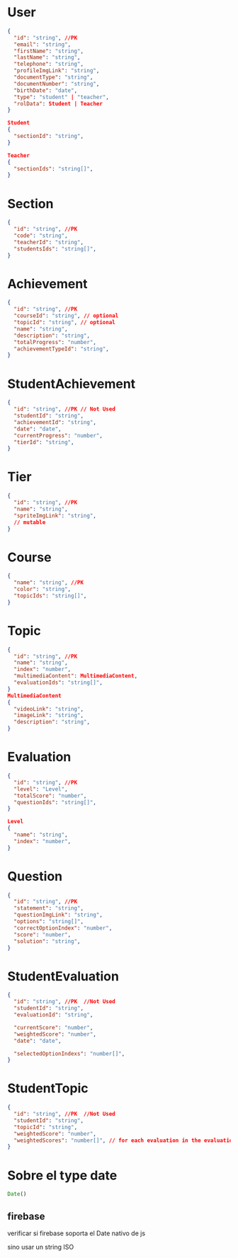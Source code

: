 # User
```json
{
  "id": "string", //PK
  "email": "string",
  "firstName": "string",
  "lastName": "string",
  "telephone": "string",
  "profileImgLink": "string",
  "documentType": "string",
  "documentNumber": "string",
  "birthDate": "date",
  "type": "student" | "teacher",
  "rolData": Student | Teacher
}

Student
{
  "sectionId": "string",
}

Teacher
{
  "sectionIds": "string[]",
}
```

# Section
```json
{
  "id": "string", //PK
  "code": "string",
  "teacherId": "string",
  "studentsIds": "string[]",
}
```

# Achievement
```json
{
  "id": "string", //PK
  "courseId": "string", // optional
  "topicId": "string", // optional
  "name": "string",
  "description": "string",
  "totalProgress": "number",
  "achievementTypeId": "string",
}
```

# StudentAchievement
```json
{
  "id": "string", //PK // Not Used
  "studentId": "string",
  "achievementId": "string",
  "date": "date",
  "currentProgress": "number",
  "tierId": "string",
}
```

# Tier
```json
{
  "id": "string", //PK
  "name": "string",
  "spriteImgLink": "string",
  // mutable
}
```


# Course
```json
{
  "name": "string", //PK
  "color": "string",
  "topicIds": "string[]",
}
```

# Topic
```json
{
  "id": "string", //PK
  "name": "string",
  "index": "number",
  "multimediaContent": MultimediaContent,
  "evaluationIds": "string[]",
}
MultimediaContent
{
  "videoLink": "string",
  "imageLink": "string",
  "description": "string",
}
```

# Evaluation
```json
{
  "id": "string", //PK
  "level": "Level",
  "totalScore": "number",
  "questionIds": "string[]",
}

Level
{
  "name": "string",
  "index": "number",
}
```

# Question
```json
{
  "id": "string", //PK
  "statement": "string",
  "questionImgLink": "string",
  "options": "string[]",
  "correctOptionIndex": "number",
  "score": "number",
  "solution": "string",
}
```

# StudentEvaluation
```json
{
  "id": "string", //PK  //Not Used
  "studentId": "string",
  "evaluationId": "string",

  "currentScore": "number",
  "weightedScore": "number",
  "date": "date",

  "selectedOptionIndexs": "number[]",
}
```

# StudentTopic
```json
{
  "id": "string", //PK  //Not Used
  "studentId": "string",
  "topicId": "string",
  "weightedScore": "number",
  "weightedScores": "number[]", // for each evaluation in the evaluation.level.index
}
```

# Sobre el type date

```js
Date()
```

## firebase
verificar si firebase soporta el Date nativo de js

sino usar un string ISO